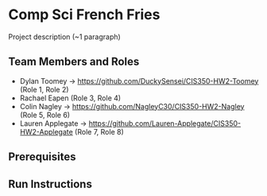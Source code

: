 # Comp Sci French Fries

Project description (~1 paragraph)

## Team Members and Roles

* Dylan Toomey -> https://github.com/DuckySensei/CIS350-HW2-Toomey  (Role 1, Role 2)
* Rachael Eapen  (Role 3, Role 4)
* Colin Nagley -> https://github.com/NagleyC30/CIS350-HW2-Nagley (Role 5, Role 6)
* Lauren Applegate -> https://github.com/Lauren-Applegate/CIS350-HW2-Applegate (Role 7, Role 8)

## Prerequisites

## Run Instructions
